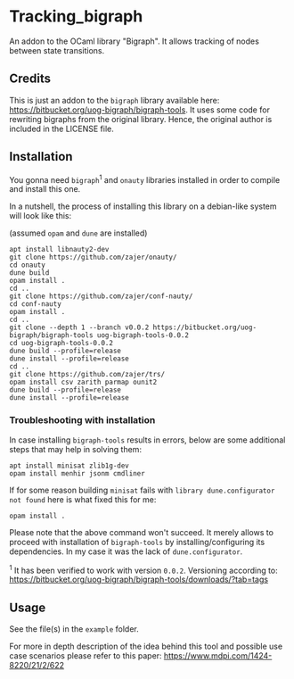 # Tracking_bigraph
An addon to the OCaml library "Bigraph".
It allows tracking of nodes between state transitions.

## Credits
This is just an addon to the `bigraph` library available here: https://bitbucket.org/uog-bigraph/bigraph-tools.
It uses some code for rewriting bigraphs from the original library. Hence, the original author is included in the LICENSE file.

## Installation
You gonna need `bigraph`<sup>1</sup> and `onauty` libraries installed in order to compile and install this one.

In a nutshell, the process of installing this library on a debian-like system will look like this:

(assumed `opam` and `dune` are installed)
```
apt install libnauty2-dev
git clone https://github.com/zajer/onauty/
cd onauty
dune build
opam install .
cd ..
git clone https://github.com/zajer/conf-nauty/
cd conf-nauty
opam install .
cd ..
git clone --depth 1 --branch v0.0.2 https://bitbucket.org/uog-bigraph/bigraph-tools uog-bigraph-tools-0.0.2
cd uog-bigraph-tools-0.0.2
dune build --profile=release
dune install --profile=release
cd ..
git clone https://github.com/zajer/trs/
opam install csv zarith parmap ounit2
dune build --profile=release
dune install --profile=release
```
### Troubleshooting with installation
In case installing `bigraph-tools` results in errors, below are some additional steps that may help in solving them:
```
apt install minisat zlib1g-dev
opam install menhir jsonm cmdliner
```
If for some reason building `minisat` fails with ``library dune.configurator not found`` here is what fixed this for me: 
```
opam install .
```
Please note that the above command won't succeed. It merely allows to proceed with installation of `bigraph-tools` by installing/configuring its dependencies. In my case it was the lack of `dune.configurator`.

<sup>1</sup> It has been verified to work with version `0.0.2`. Versioning according to: https://bitbucket.org/uog-bigraph/bigraph-tools/downloads/?tab=tags

## Usage

See the file(s) in the `example` folder.

For more in depth description of the idea behind this tool and possible use case scenarios please refer to this paper: https://www.mdpi.com/1424-8220/21/2/622
